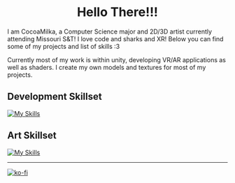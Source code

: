 <h1 align="center">Hello There!!!</h1>

I am CocoaMilka, a Computer Science major and 2D/3D artist currently attending Missouri S&T! I love code and sharks and XR! Below you can find some of my projects and list of skills :3

Currently most of my work is within unity, developing VR/AR applications as well as shaders. I create my own models and textures for most of my projects.

## Development Skillset
[![My Skills](https://skillicons.dev/icons?i=cpp,cs,c,py,unity,html,css)](https://skillicons.dev)

## Art Skillset
[![My Skills](https://skillicons.dev/icons?i=blender,ps,pr)](https://skillicons.dev)

------
[![ko-fi](https://ko-fi.com/img/githubbutton_sm.svg)](https://ko-fi.com/U7U4AHKWS)

<!--
**CocoaMilka/CocoaMilka** is a ✨ _special_ ✨ repository because its `README.md` (this file) appears on your GitHub profile.

Here are some ideas to get you started:

- 🔭 I’m currently working on ...
- 🌱 I’m currently learning ...
- 👯 I’m looking to collaborate on ...
- 🤔 I’m looking for help with ...
- 💬 Ask me about ...
- 📫 How to reach me: ...
- 😄 Pronouns: ...
- ⚡ Fun fact: ...
-->
